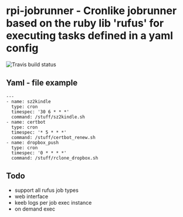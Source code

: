 # rpi-jobrunner - Cronlike jobrunner based on the ruby lib 'rufus' for executing tasks defined in a yaml config
![Travis build status](https://api.travis-ci.org/mahnkong/rpi-jobrunner.svg?branch=master)

## Yaml - file example
```
---
- name: sz2kindle
  type: cron
  timespec: '30 6 * * *'
  command: /stuff/sz2kindle.sh
- name: certbot
  type: cron
  timespec: '* 5 * * *'
  command: /stuff/certbot_renew.sh
- name: dropbox_push
  type: cron
  timespec: '0 * * * *'
  command: /stuff/rclone_dropbox.sh
```

## Todo
 - support all rufus job types
 - web interface
 - keeb logs per job exec instance
 - on demand exec
